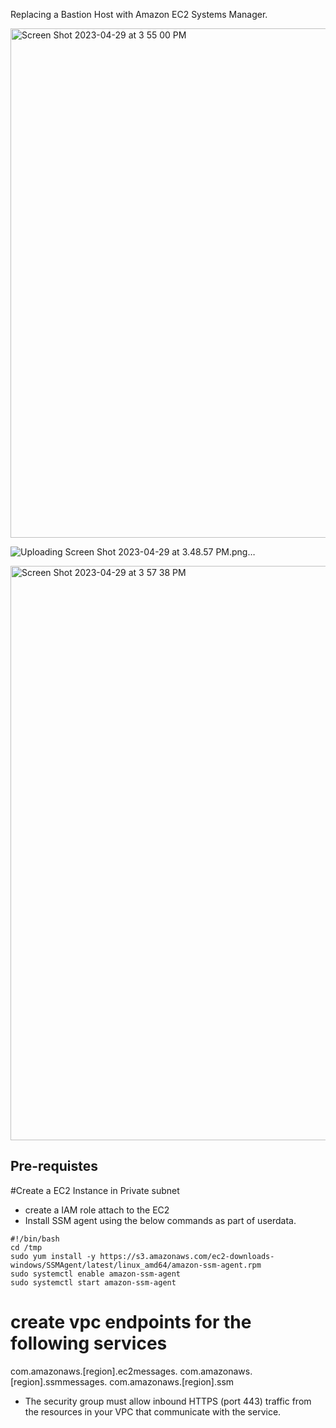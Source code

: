 Replacing a Bastion Host with Amazon EC2 Systems Manager.

<img width="815" alt="Screen Shot 2023-04-29 at 3 55 00 PM" src="https://user-images.githubusercontent.com/32661402/235297908-ce13fb0e-7a63-4d3e-a8b7-1a64bdb38981.png">


![Uploading Screen Shot 2023-04-29 at 3.48.57 PM.png…]()



<img width="919" alt="Screen Shot 2023-04-29 at 3 57 38 PM" src="https://user-images.githubusercontent.com/32661402/235299132-7cf51baa-1143-4504-8f01-cbea72d8282f.png">






## Pre-requistes

#Create a EC2 Instance in Private subnet

* create a IAM role attach to the EC2
* Install SSM agent using the below commands as part of userdata.

```
#!/bin/bash
cd /tmp
sudo yum install -y https://s3.amazonaws.com/ec2-downloads-windows/SSMAgent/latest/linux_amd64/amazon-ssm-agent.rpm
sudo systemctl enable amazon-ssm-agent
sudo systemctl start amazon-ssm-agent
```


# create vpc endpoints for the following services
com.amazonaws.[region].ec2messages.
com.amazonaws.[region].ssmmessages.
com.amazonaws.[region].ssm


* The security group must allow inbound HTTPS (port 443) traffic from the resources in your VPC that communicate with the service.





